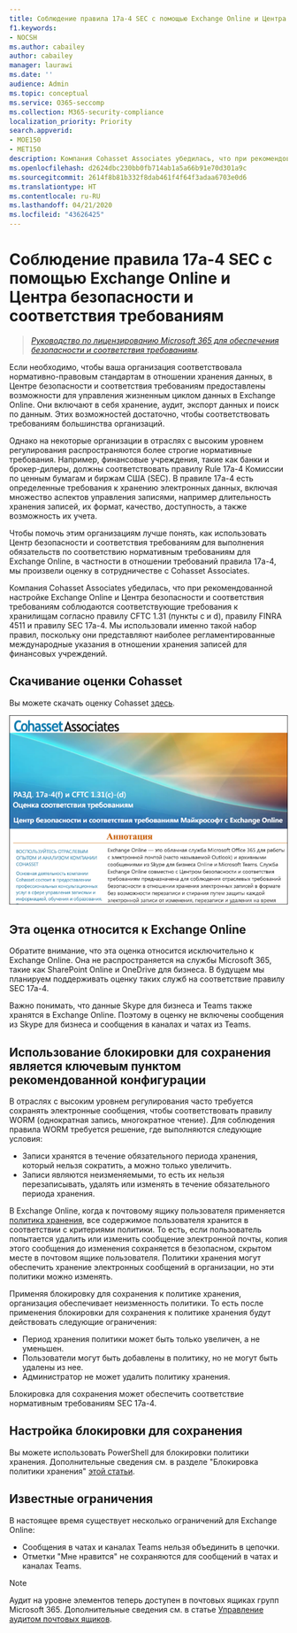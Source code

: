 ```yaml
---
title: Соблюдение правила 17a-4 SEC с помощью Exchange Online и Центра безопасности и соответствия требованиям
f1.keywords:
- NOCSH
ms.author: cabailey
author: cabailey
manager: laurawi
ms.date: ''
audience: Admin
ms.topic: conceptual
ms.service: O365-seccomp
ms.collection: M365-security-compliance
localization_priority: Priority
search.appverid:
- MOE150
- MET150
description: Компания Cohasset Associates убедилась, что при рекомендованной настройке Exchange Online и Центра безопасности и соответствия требованиям соблюдаются соответствующие требования к хранилищам согласно правилу CFTC 1.31 (пункты c и d), правилу FINRA 4511 и правилу SEC 17a-4. Вы можете скачать данную оценку.
ms.openlocfilehash: d2624dbc230bb0fb714ab1a5a66b91e70d301a9c
ms.sourcegitcommit: 2614f8b81b332f8dab461f4f64f3adaa6703e0d6
ms.translationtype: HT
ms.contentlocale: ru-RU
ms.lasthandoff: 04/21/2020
ms.locfileid: "43626425"
---
```

# <a name="use-exchange-online-and-the-security--compliance-center-to-comply-with-sec-rule-17a-4"></a>Соблюдение правила 17a-4 SEC с помощью Exchange Online и Центра безопасности и соответствия требованиям

>*[Руководство по лицензированию Microsoft 365 для обеспечения безопасности и соответствия требованиям](https://aka.ms/ComplianceSD).*

Если необходимо, чтобы ваша организация соответствовала нормативно-правовым стандартам в отношении хранения данных, в Центре безопасности и соответствия требованиям предоставлены возможности для управления жизненным циклом данных в Exchange Online. Они включают в себя хранение, аудит, экспорт данных и поиск по данным. Этих возможностей достаточно, чтобы соответствовать требованиям большинства организаций.

Однако на некоторые организации в отраслях с высоким уровнем регулирования распространяются более строгие нормативные требования. Например, финансовые учреждения, такие как банки и брокер-дилеры, должны соответствовать правилу Rule 17a-4 Комиссии по ценным бумагам и биржам США (SEC). В правиле 17a-4 есть определенные требования к хранению электронных данных, включая множество аспектов управления записями, например длительность хранения записей, их формат, качество, доступность, а также возможность их учета.

Чтобы помочь этим организациям лучше понять, как использовать Центр безопасности и соответствия требованиям для выполнения обязательств по соответствию нормативным требованиям для Exchange Online, в частности в отношении требований правила 17a-4, мы произвели оценку в сотрудничестве с Cohasset Associates.

Компания Cohasset Associates убедилась, что при рекомендованной настройке Exchange Online и Центра безопасности и соответствия требованиям соблюдаются соответствующие требования к хранилищам согласно правилу CFTC 1.31 (пункты c и d), правилу FINRA 4511 и правилу SEC 17a-4. Мы использовали именно такой набор правил, поскольку они представляют наиболее регламентированные международные указания в отношении хранения записей для финансовых учреждений.

## <a name="download-the-cohasset-assessment"></a>Скачивание оценки Cohasset

Вы можете скачать оценку Cohasset [здесь](https://servicetrust.microsoft.com/ViewPage/TrustDocuments?command=Download&downloadType=Document&downloadId=9fa8349d-a0c9-47d9-93ad-472aa0fa44ec&docTab=6d000410-c9e9-11e7-9a91-892aae8839ad_FAQ_and_White_Papers).

![Титульная страница доступной для загрузки оценки Cohasset Associates](../media/cohasset-associates-assessment.png)

## <a name="this-assessment-is-specific-to-exchange-online"></a>Эта оценка относится к Exchange Online

Обратите внимание, что эта оценка относится исключительно к Exchange Online. Она не распространяется на службы Microsoft 365, такие как SharePoint Online и OneDrive для бизнеса. В будущем мы планируем поддерживать оценку таких служб на соответствие правилу SEC 17a-4.

Важно понимать, что данные Skype для бизнеса и Teams также хранятся в Exchange Online. Поэтому в оценку не включены сообщения из Skype для бизнеса и сообщения в каналах и чатах из Teams.

## <a name="using-preservation-lock-is-key-to-the-recommended-configuration"></a>Использование блокировки для сохранения является ключевым пунктом рекомендованной конфигурации

В отраслях с высоким уровнем регулирования часто требуется сохранять электронные сообщения, чтобы соответствовать правилу WORM (однократная запись, многократное чтение). Для соблюдения правила WORM требуется решение, где выполняются следующие условия:

- Записи хранятся в течение обязательного периода хранения, который нельзя сократить, а можно только увеличить.
- Записи являются неизменяемыми, то есть их нельзя перезаписывать, удалять или изменять в течение обязательного периода хранения.

В Exchange Online, когда к почтовому ящику пользователя применяется [политика хранения](retention-policies.md), все содержимое пользователя хранится в соответствии с критериями политики. То есть, если пользователь попытается удалить или изменить сообщение электронной почты, копия этого сообщения до изменения сохраняется в безопасном, скрытом месте в почтовом ящике пользователя. Политики хранения могут обеспечить хранение электронных сообщений в организации, но эти политики можно изменять.

Применяя блокировку для сохранения к политике хранения, организация обеспечивает неизменность политики. То есть после применения блокировки для сохранения к политике хранения будут действовать следующие ограничения:

- Период хранения политики может быть только увеличен, а не уменьшен.
- Пользователи могут быть добавлены в политику, но не могут быть удалены из нее.
- Администратор не может удалить политику хранения.

Блокировка для сохранения может обеспечить соответствие нормативным требованиям SEC 17a-4.

## <a name="how-to-set-up-preservation-lock"></a>Настройка блокировки для сохранения

Вы можете использовать PowerShell для блокировки политики хранения. Дополнительные сведения см. в разделе "Блокировка политики хранения" [этой статьи](retention-policies.md#locking-a-retention-policy).

## <a name="known-limitations"></a>Известные ограничения

В настоящее время существует несколько ограничений для Exchange Online:

- Сообщения в чатах и каналах Teams нельзя объединить в цепочки.
- Отметки "Мне нравится" не сохраняются для сообщений в чатах и каналах Teams.

> [!NOTE]
> Аудит на уровне элементов теперь доступен в почтовых ящиках групп Microsoft 365. Дополнительные сведения см. в статье [Управление аудитом почтовых ящиков](enable-mailbox-auditing.md).
